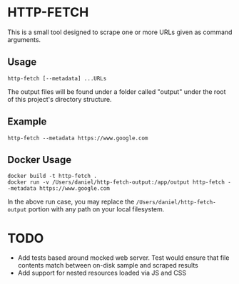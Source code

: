 # HTTP-FETCH
This is a small tool designed to scrape one or more URLs given as command arguments.

## Usage
```http-fetch [--metadata] ...URLs```

The output files will be found under a folder called "output" under the root of this project's directory structure.

## Example
```http-fetch --metadata https://www.google.com```

## Docker Usage
```
docker build -t http-fetch .
docker run -v /Users/daniel/http-fetch-output:/app/output http-fetch --metadata https://www.google.com
```

In the above run case, you may replace the ```/Users/daniel/http-fetch-output``` portion with any path on your local filesystem.

# TODO
- Add tests based around mocked web server. Test would ensure that file contents match between on-disk sample and scraped results
- Add support for nested resources loaded via JS and CSS
